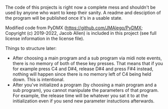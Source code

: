 The code of this projects is right now a complete mess and shouldn't be used by anyone who want to keep their sanity. A readme and desciption of the program will be published once it's in a usable state.

Modified code from PyDMX (https://github.com/JMAlego/PyDMX; Copyright (c) 2019-2022, Jacob Allen) is included in this project (see full license information in the license file).

Things to structure later:
- After choosing a main program and a sub program via midi note events, there is no memory of both of these key presses. That means that if you for example press C4 and D#4, release D#4 and press F#4 instead, nothing will happen since there is no memory left of C4 being held down. This is intentional.
- After you've initialized a program (by choosing a main program and a sub program), you cannot manipulate the parameters of that program. For example, the release time will be whatever you sat it to at the initialization even if you send new parameter instuctions afterwards.
